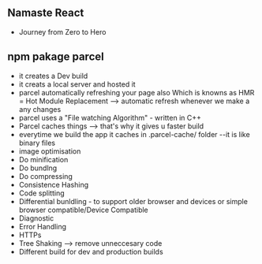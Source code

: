 ## Namaste React

- Journey from Zero to Hero

## npm pakage parcel

- it creates a Dev build
- it creats a local server and hosted it
- parcel automatically refreshing your page also Which is knowns as HMR = Hot Module Replacement --> automatic refresh whenever we make a any changes
- parcel uses a "File watching Algorithm" - written in C++
- Parcel caches things --> that's why it gives u faster build 
- everytime we build the app it caches in .parcel-cache/    folder --it is like binary files
- image optimisation
- Do minification
- Do bundlng
- Do compressing
- Consistence Hashing
- Code splitting
- Differential bunldling - to support older browser and devices or simple browser compatible/Device Compatible
- Diagnostic
- Error Handling
- HTTPs
- Tree Shaking --> remove unneccesary code
- Different build for dev and production builds
